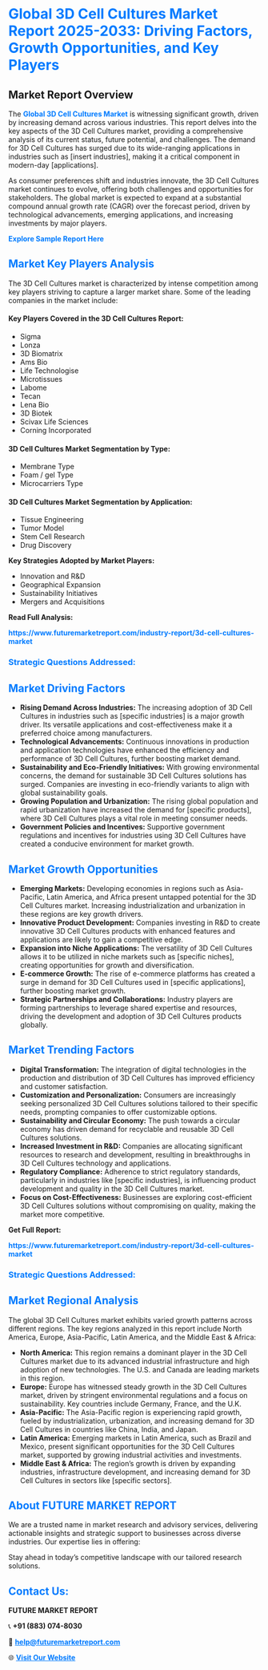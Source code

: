 <h1 style="color: #007BFF;">Global 3D Cell Cultures Market Report 2025-2033: Driving Factors, Growth Opportunities, and Key Players</h1>

<section id="overview">
<h2>Market Report Overview</h2>
<p>The <a href="https://www.futuremarketreport.com/industry-report/3d-cell-cultures-market" style="color: #007BFF; text-decoration: none;"><strong>Global 3D Cell Cultures Market</strong></a> is witnessing significant growth, driven by increasing demand across various industries. This report delves into the key aspects of the 3D Cell Cultures market, providing a comprehensive analysis of its current status, future potential, and challenges. The demand for 3D Cell Cultures has surged due to its wide-ranging applications in industries such as [insert industries], making it a critical component in modern-day [applications].</p>
<p>As consumer preferences shift and industries innovate, the 3D Cell Cultures market continues to evolve, offering both challenges and opportunities for stakeholders. The global market is expected to expand at a substantial compound annual growth rate (CAGR) over the forecast period, driven by technological advancements, emerging applications, and increasing investments by major players.</p>
</section>

<section id="overview">
<p><a href="https://www.futuremarketreport.com/request-sample/reportId=85416" style="color: #007BFF; text-decoration: none;"><strong>Explore Sample Report Here</strong></a></p>
</section>

<section id="key-players">
<h2 style="color: #007BFF;">Market Key Players Analysis</h2>
<p>The 3D Cell Cultures market is characterized by intense competition among key players striving to capture a larger market share. Some of the leading companies in the market include:</p>
<h4>Key Players Covered in the 3D Cell Cultures Report:</h4>
<ul><li>Sigma</li><li>Lonza</li><li>3D Biomatrix</li><li>Ams Bio</li><li>Life Technologise</li><li>Microtissues</li><li>Labome</li><li>Tecan</li><li>Lena Bio</li><li>3D Biotek</li><li>Scivax Life Sciences</li><li>Corning Incorporated</li></ul>
<h4>3D Cell Cultures Market Segmentation by Type:</h4>
<ul><li>Membrane Type</li><li>Foam / gel Type</li><li>Microcarriers Type</li></ul>

<h4>3D Cell Cultures Market Segmentation by Application:</h4>
<ul><li>Tissue Engineering</li><li>Tumor Model</li><li>Stem Cell Research</li><li>Drug Discovery</li></ul>
<p><strong>Key Strategies Adopted by Market Players:</strong></p>
<ul>
<li>Innovation and R&D</li>
<li>Geographical Expansion</li>
<li>Sustainability Initiatives</li>
<li>Mergers and Acquisitions</li>
</ul>
</section>

<section>
<p><strong>Read Full Analysis: </strong></p><a href="https://www.futuremarketreport.com/industry-report/3d-cell-cultures-market" style="color: #007BFF; text-decoration: none;"><strong>https://www.futuremarketreport.com/industry-report/3d-cell-cultures-market</strong></a>
<h3 style="color: #007BFF;">Strategic Questions Addressed:</h3>
</section>

<section id="driving-factors">
<h2 style="color: #007BFF;">Market Driving Factors</h2>
<ul>
<li><strong>Rising Demand Across Industries:</strong> The increasing adoption of 3D Cell Cultures in industries such as [specific industries] is a major growth driver. Its versatile applications and cost-effectiveness make it a preferred choice among manufacturers.</li>
<li><strong>Technological Advancements:</strong> Continuous innovations in production and application technologies have enhanced the efficiency and performance of 3D Cell Cultures, further boosting market demand.</li>
<li><strong>Sustainability and Eco-Friendly Initiatives:</strong> With growing environmental concerns, the demand for sustainable 3D Cell Cultures solutions has surged. Companies are investing in eco-friendly variants to align with global sustainability goals.</li>
<li><strong>Growing Population and Urbanization:</strong> The rising global population and rapid urbanization have increased the demand for [specific products], where 3D Cell Cultures plays a vital role in meeting consumer needs.</li>
<li><strong>Government Policies and Incentives:</strong> Supportive government regulations and incentives for industries using 3D Cell Cultures have created a conducive environment for market growth.</li>
</ul>
</section>

<section id="growth-opportunities">
<h2 style="color: #007BFF;">Market Growth Opportunities</h2>
<ul>
<li><strong>Emerging Markets:</strong> Developing economies in regions such as Asia-Pacific, Latin America, and Africa present untapped potential for the 3D Cell Cultures market. Increasing industrialization and urbanization in these regions are key growth drivers.</li>
<li><strong>Innovative Product Development:</strong> Companies investing in R&D to create innovative 3D Cell Cultures products with enhanced features and applications are likely to gain a competitive edge.</li>
<li><strong>Expansion into Niche Applications:</strong> The versatility of 3D Cell Cultures allows it to be utilized in niche markets such as [specific niches], creating opportunities for growth and diversification.</li>
<li><strong>E-commerce Growth:</strong> The rise of e-commerce platforms has created a surge in demand for 3D Cell Cultures used in [specific applications], further boosting market growth.</li>
<li><strong>Strategic Partnerships and Collaborations:</strong> Industry players are forming partnerships to leverage shared expertise and resources, driving the development and adoption of 3D Cell Cultures products globally.</li>
</ul>
</section>

<section id="trending-factors">
<h2 style="color: #007BFF;">Market Trending Factors</h2>
<ul>
<li><strong>Digital Transformation:</strong> The integration of digital technologies in the production and distribution of 3D Cell Cultures has improved efficiency and customer satisfaction.</li>
<li><strong>Customization and Personalization:</strong> Consumers are increasingly seeking personalized 3D Cell Cultures solutions tailored to their specific needs, prompting companies to offer customizable options.</li>
<li><strong>Sustainability and Circular Economy:</strong> The push towards a circular economy has driven demand for recyclable and reusable 3D Cell Cultures solutions.</li>
<li><strong>Increased Investment in R&D:</strong> Companies are allocating significant resources to research and development, resulting in breakthroughs in 3D Cell Cultures technology and applications.</li>
<li><strong>Regulatory Compliance:</strong> Adherence to strict regulatory standards, particularly in industries like [specific industries], is influencing product development and quality in the 3D Cell Cultures market.</li>
<li><strong>Focus on Cost-Effectiveness:</strong> Businesses are exploring cost-efficient 3D Cell Cultures solutions without compromising on quality, making the market more competitive.</li>
</ul>
</section>

<section>
<p><strong>Get Full Report: </strong></p><a href="https://www.futuremarketreport.com/industry-report/3d-cell-cultures-market" style="color: #007BFF; text-decoration: none;"><strong>https://www.futuremarketreport.com/industry-report/3d-cell-cultures-market</strong></a>
<h3 style="color: #007BFF;">Strategic Questions Addressed:</h3>
</section>


<section id="regional-analysis">
<h2 style="color: #007BFF;">Market Regional Analysis</h2>
<p>The global 3D Cell Cultures market exhibits varied growth patterns across different regions. The key regions analyzed in this report include North America, Europe, Asia-Pacific, Latin America, and the Middle East & Africa:</p>
<ul>
<li><strong>North America:</strong> This region remains a dominant player in the 3D Cell Cultures market due to its advanced industrial infrastructure and high adoption of new technologies. The U.S. and Canada are leading markets in this region.</li>
<li><strong>Europe:</strong> Europe has witnessed steady growth in the 3D Cell Cultures market, driven by stringent environmental regulations and a focus on sustainability. Key countries include Germany, France, and the U.K.</li>
<li><strong>Asia-Pacific:</strong> The Asia-Pacific region is experiencing rapid growth, fueled by industrialization, urbanization, and increasing demand for 3D Cell Cultures in countries like China, India, and Japan.</li>
<li><strong>Latin America:</strong> Emerging markets in Latin America, such as Brazil and Mexico, present significant opportunities for the 3D Cell Cultures market, supported by growing industrial activities and investments.</li>
<li><strong>Middle East & Africa:</strong> The region’s growth is driven by expanding industries, infrastructure development, and increasing demand for 3D Cell Cultures in sectors like [specific sectors].</li>
</ul>
</section>

<footer>
<h2 style="color: #007BFF;">About FUTURE MARKET REPORT</h2>
<p>We are a trusted name in market research and advisory services, delivering actionable insights and strategic support to businesses across diverse industries. Our expertise lies in offering:</p>

<p>Stay ahead in today’s competitive landscape with our tailored research solutions.</p>

<h2 style="color: #007BFF;">Contact Us:</h2>
<p><strong>FUTURE MARKET REPORT</strong></p>
<p>📞 <strong>+91 (883) 074-8030</strong></p>
<p>📧 <strong><a href="mailto:help@futuremarketreport.com" style="color: #007BFF;">help@futuremarketreport.com</a></strong></p>
<p>🌐 <strong><a href="https://www.futuremarketreport.com/" style="color: #007BFF;">Visit Our Website</a></strong></p>
</footer>